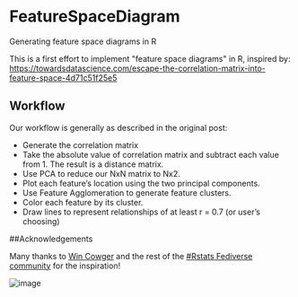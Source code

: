 # FeatureSpaceDiagram
Generating feature space diagrams in R

This is a first effort to implement "feature space diagrams" in R, inspired by:
https://towardsdatascience.com/escape-the-correlation-matrix-into-feature-space-4d71c51f25e5

## Workflow

Our workflow is generally as described in the original post:

* Generate the correlation matrix
* Take the absolute value of correlation matrix and subtract each value from 1. The result is a distance matrix.
* Use PCA to reduce our NxN matrix to Nx2.
* Plot each feature’s location using the two principal components.
* Use Feature Agglomeration to generate feature clusters.
* Color each feature by its cluster.
* Draw lines to represent relationships of at least r = 0.7 (or user’s choosing)

##Acknowledgements

Many thanks to [Win Cowger](https://mastodon.social/@wincowger) and the rest of the [#Rstats Fediverse community](https://mastodon.social/@rstats@a.gup.pe) for the inspiration!

![image](https://media.github.rpi.edu/user/155/files/122e7fef-da07-4e57-b0b6-7c2067dadfc1)

